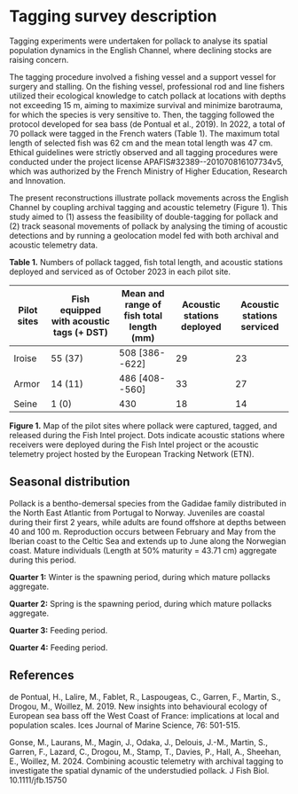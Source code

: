 # Tagging survey description

Tagging experiments were undertaken for pollack to analyse its spatial population dynamics in the English Channel, where declining stocks are raising concern.

The tagging procedure involved a fishing vessel and a support vessel for surgery and stalling. On the fishing vessel, professional rod and line fishers utilized their ecological knowledge to catch pollack at locations with depths not exceeding 15 m, aiming to maximize survival and minimize barotrauma, for which the species is very sensitive to. Then, the tagging followed the protocol developed for sea bass (de Pontual et al., 2019). In 2022, a total of 70 pollack were tagged in the French waters (Table 1). The maximum total length of selected fish was 62 cm and the mean total length was 47 cm. Ethical guidelines were strictly observed and all tagging procedures were conducted under the project license APAFIS#32389--201070816107734v5, which was authorized by the French Ministry of Higher Education, Research and Innovation.

The present reconstructions illustrate pollack movements across the English Channel by coupling archival tagging and acoustic telemetry (Figure 1). This study aimed to (1) assess the feasibility of double-tagging for pollack and (2) track seasonal movements of pollack by analysing the timing of acoustic detections and by running a geolocation model fed with both archival and acoustic telemetry data.

**Table 1.** Numbers of pollack tagged, fish total length, and acoustic stations deployed and serviced as of October 2023 in each pilot site.

| Pilot sites | Fish equipped with acoustic tags (+ DST) | Mean and range of fish total length (mm) | Acoustic stations deployed | Acoustic stations serviced |
|-------------|------------------------------------------|------------------------------------------|----------------------------|----------------------------|
| Iroise | 55 (37) | 508 [386--622] | 29 | 23 |
| Armor | 14 (11) | 486 [408--560] | 33 | 27 |
| Seine | 1 (0) | 430 | 18 | 14 |

**Figure 1.** Map of the pilot sites where pollack were captured, tagged, and released during the Fish Intel project. Dots indicate acoustic stations where receivers were deployed during the Fish Intel project or the acoustic telemetry project hosted by the European Tracking Network (ETN).

## Seasonal distribution

Pollack is a bentho-demersal species from the Gadidae family distributed in the North East Atlantic from Portugal to Norway. Juveniles are coastal during their first 2 years, while adults are found offshore at depths between 40 and 100 m. Reproduction occurs between February and May from the Iberian coast to the Celtic Sea and extends up to June along the Norwegian coast. Mature individuals (Length at 50% maturity = 43.71 cm) aggregate during this period.

**Quarter 1:** Winter is the spawning period, during which mature pollacks aggregate.

**Quarter 2:** Spring is the spawning period, during which mature pollacks aggregate.

**Quarter 3:** Feeding period.

**Quarter 4:** Feeding period.

## References

de Pontual, H., Lalire, M., Fablet, R., Laspougeas, C., Garren, F., Martin, S., Drogou, M., Woillez, M. 2019. New insights into behavioural ecology of European sea bass off the West Coast of France: implications at local and population scales. Ices Journal of Marine Science, 76: 501-515.

Gonse, M., Laurans, M., Magin, J., Odaka, J., Delouis, J.-M., Martin, S., Garren, F., Lazard, C., Drogou, M., Stamp, T., Davies, P., Hall, A., Sheehan, E., Woillez, M. 2024. Combining acoustic telemetry with archival tagging to investigate the spatial dynamic of the understudied pollack. J Fish Biol. 10.1111/jfb.15750